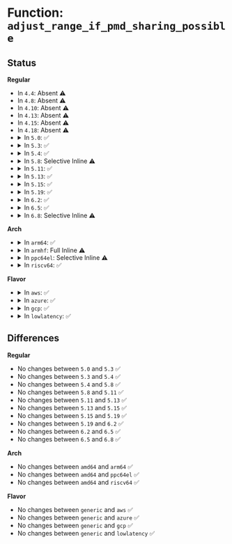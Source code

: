 # Function: <code>adjust_range_if_pmd_sharing_possible</code>

## Status
<b>Regular</b>
<ul>
<li>
In <code>4.4</code>: Absent ⚠️
</li>
<li>
In <code>4.8</code>: Absent ⚠️
</li>
<li>
In <code>4.10</code>: Absent ⚠️
</li>
<li>
In <code>4.13</code>: Absent ⚠️
</li>
<li>
In <code>4.15</code>: Absent ⚠️
</li>
<li>
In <code>4.18</code>: Absent ⚠️
</li>
<li>
<details>
<summary>In <code>5.0</code>: ✅</summary>

```c
void adjust_range_if_pmd_sharing_possible(struct vm_area_struct *vma, long unsigned int *start, long unsigned int *end);
```

**Collision:** Unique Global

**Inline:** No

**Transformation:** False

**Instances:**

```
In mm/hugetlb.c (ffffffff81269e40)
Location: mm/hugetlb.c:4624
Inline: False
Direct callers:
  - mm/rmap.c:try_to_unmap_one
  - mm/hugetlb.c:hugetlb_change_protection
  - mm/hugetlb.c:unmap_hugepage_range
  - mm/hugetlb.c:__unmap_hugepage_range
```
**Symbols:**

```
ffffffff81269e40-ffffffff81269eab: adjust_range_if_pmd_sharing_possible (STB_GLOBAL)
```
</details>
</li>
<li>
<details>
<summary>In <code>5.3</code>: ✅</summary>

```c
void adjust_range_if_pmd_sharing_possible(struct vm_area_struct *vma, long unsigned int *start, long unsigned int *end);
```

**Collision:** Unique Global

**Inline:** No

**Transformation:** False

**Instances:**

```
In mm/hugetlb.c (ffffffff81284f70)
Location: mm/hugetlb.c:4729
Inline: False
Direct callers:
  - mm/rmap.c:try_to_unmap_one
  - mm/hugetlb.c:hugetlb_change_protection
  - mm/hugetlb.c:unmap_hugepage_range
  - mm/hugetlb.c:__unmap_hugepage_range
```
**Symbols:**

```
ffffffff81284f70-ffffffff81284fdb: adjust_range_if_pmd_sharing_possible (STB_GLOBAL)
```
</details>
</li>
<li>
<details>
<summary>In <code>5.4</code>: ✅</summary>

```c
void adjust_range_if_pmd_sharing_possible(struct vm_area_struct *vma, long unsigned int *start, long unsigned int *end);
```

**Collision:** Unique Global

**Inline:** No

**Transformation:** False

**Instances:**

```
In mm/hugetlb.c (ffffffff81294b10)
Location: mm/hugetlb.c:4846
Inline: False
Direct callers:
  - mm/rmap.c:try_to_unmap_one
  - mm/hugetlb.c:hugetlb_change_protection
  - mm/hugetlb.c:unmap_hugepage_range
  - mm/hugetlb.c:__unmap_hugepage_range
```
**Symbols:**

```
ffffffff81294b10-ffffffff81294b7b: adjust_range_if_pmd_sharing_possible (STB_GLOBAL)
```
</details>
</li>
<li>
<details>
<summary>In <code>5.8</code>: Selective Inline ⚠️</summary>

```c
void adjust_range_if_pmd_sharing_possible(struct vm_area_struct *vma, long unsigned int *start, long unsigned int *end);
```

**Collision:** Unique Global

**Inline:** Selective

**Transformation:** False

**Instances:**

```
In mm/hugetlb.c (ffffffff812c963a)
Location: mm/hugetlb.c:5334
Inline: True
Inline callers:
  - mm/hugetlb.c:hugetlb_change_protection
  - mm/hugetlb.c:hugetlb_change_protection
  - mm/hugetlb.c:unmap_hugepage_range
  - mm/hugetlb.c:unmap_hugepage_range
  - mm/hugetlb.c:__unmap_hugepage_range
  - mm/hugetlb.c:__unmap_hugepage_range
Direct callers:
  - mm/rmap.c:try_to_unmap_one
```
**Symbols:**

```
ffffffff812c80e0-ffffffff812c8126: adjust_range_if_pmd_sharing_possible (STB_GLOBAL)
```
</details>
</li>
<li>
<details>
<summary>In <code>5.11</code>: ✅</summary>

```c
void adjust_range_if_pmd_sharing_possible(struct vm_area_struct *vma, long unsigned int *start, long unsigned int *end);
```

**Collision:** Unique Global

**Inline:** No

**Transformation:** False

**Instances:**

```
In mm/hugetlb.c (ffffffff812d3ca0)
Location: mm/hugetlb.c:5337
Inline: False
Direct callers:
  - mm/rmap.c:try_to_unmap_one
  - mm/hugetlb.c:hugetlb_change_protection
  - mm/hugetlb.c:unmap_hugepage_range
  - mm/hugetlb.c:__unmap_hugepage_range
```
**Symbols:**

```
ffffffff812d3ca0-ffffffff812d3d0b: adjust_range_if_pmd_sharing_possible (STB_GLOBAL)
```
</details>
</li>
<li>
<details>
<summary>In <code>5.13</code>: ✅</summary>

```c
void adjust_range_if_pmd_sharing_possible(struct vm_area_struct *vma, long unsigned int *start, long unsigned int *end);
```

**Collision:** Unique Global

**Inline:** No

**Transformation:** False

**Instances:**

```
In mm/hugetlb.c (ffffffff812dabe0)
Location: mm/hugetlb.c:5615
Inline: False
Direct callers:
  - mm/rmap.c:try_to_unmap_one
  - mm/hugetlb.c:hugetlb_change_protection
  - mm/hugetlb.c:__unmap_hugepage_range
```
**Symbols:**

```
ffffffff812dabe0-ffffffff812dac48: adjust_range_if_pmd_sharing_possible (STB_GLOBAL)
```
</details>
</li>
<li>
<details>
<summary>In <code>5.15</code>: ✅</summary>

```c
void adjust_range_if_pmd_sharing_possible(struct vm_area_struct *vma, long unsigned int *start, long unsigned int *end);
```

**Collision:** Unique Global

**Inline:** No

**Transformation:** False

**Instances:**

```
In mm/hugetlb.c (ffffffff81321bf0)
Location: mm/hugetlb.c:5952
Inline: False
Direct callers:
  - mm/rmap.c:try_to_migrate_one
  - mm/rmap.c:try_to_unmap_one
  - mm/hugetlb.c:hugetlb_change_protection
  - mm/hugetlb.c:__unmap_hugepage_range
```
**Symbols:**

```
ffffffff81321bf0-ffffffff81321c58: adjust_range_if_pmd_sharing_possible (STB_GLOBAL)
```
</details>
</li>
<li>
<details>
<summary>In <code>5.19</code>: ✅</summary>

```c
void adjust_range_if_pmd_sharing_possible(struct vm_area_struct *vma, long unsigned int *start, long unsigned int *end);
```

**Collision:** Unique Global

**Inline:** No

**Transformation:** False

**Instances:**

```
In mm/hugetlb.c (ffffffff8138ed20)
Location: mm/hugetlb.c:6678
Inline: False
Direct callers:
  - mm/rmap.c:try_to_migrate_one
  - mm/rmap.c:try_to_unmap_one
  - mm/hugetlb.c:hugetlb_change_protection
  - mm/hugetlb.c:__unmap_hugepage_range
  - mm/hugetlb.c:move_hugetlb_page_tables
```
**Symbols:**

```
ffffffff8138ed20-ffffffff8138ed99: adjust_range_if_pmd_sharing_possible (STB_GLOBAL)
```
</details>
</li>
<li>
<details>
<summary>In <code>6.2</code>: ✅</summary>

```c
void adjust_range_if_pmd_sharing_possible(struct vm_area_struct *vma, long unsigned int *start, long unsigned int *end);
```

**Collision:** Unique Global

**Inline:** No

**Transformation:** False

**Instances:**

```
In mm/hugetlb.c (ffffffff8140d800)
Location: mm/hugetlb.c:7024
Inline: False
Direct callers:
  - mm/memory.c:zap_page_range_single
  - mm/rmap.c:try_to_migrate_one
  - mm/rmap.c:try_to_unmap_one
  - mm/hugetlb.c:hugetlb_change_protection
  - mm/hugetlb.c:unmap_hugepage_range
  - mm/hugetlb.c:move_hugetlb_page_tables
```
**Symbols:**

```
ffffffff8140d800-ffffffff8140d879: adjust_range_if_pmd_sharing_possible (STB_GLOBAL)
```
</details>
</li>
<li>
<details>
<summary>In <code>6.5</code>: ✅</summary>

```c
void adjust_range_if_pmd_sharing_possible(struct vm_area_struct *vma, long unsigned int *start, long unsigned int *end);
```

**Collision:** Unique Global

**Inline:** No

**Transformation:** False

**Instances:**

```
In mm/hugetlb.c (ffffffff81440bb0)
Location: mm/hugetlb.c:7119
Inline: False
Direct callers:
  - mm/memory.c:zap_page_range_single
  - mm/rmap.c:try_to_migrate_one
  - mm/rmap.c:try_to_unmap_one
  - mm/hugetlb.c:hugetlb_change_protection
  - mm/hugetlb.c:unmap_hugepage_range
  - mm/hugetlb.c:move_hugetlb_page_tables
```
**Symbols:**

```
ffffffff81440bb0-ffffffff81440c29: adjust_range_if_pmd_sharing_possible (STB_GLOBAL)
```
</details>
</li>
<li>
<details>
<summary>In <code>6.8</code>: Selective Inline ⚠️</summary>

```c
void adjust_range_if_pmd_sharing_possible(struct vm_area_struct *vma, long unsigned int *start, long unsigned int *end);
```

**Collision:** Unique Global

**Inline:** Selective

**Transformation:** False

**Instances:**

```
In mm/hugetlb.c (ffffffff8147999e)
Location: mm/hugetlb.c:7256
Inline: True
Inline callers:
  - mm/hugetlb.c:__hugetlb_zap_begin
Direct callers:
  - mm/rmap.c:try_to_migrate_one
  - mm/rmap.c:try_to_unmap_one
  - mm/hugetlb.c:hugetlb_change_protection
  - mm/hugetlb.c:unmap_hugepage_range
  - mm/hugetlb.c:move_hugetlb_page_tables
```
**Symbols:**

```
ffffffff8147ace0-ffffffff8147ad59: adjust_range_if_pmd_sharing_possible (STB_GLOBAL)
```
</details>
</li>
</ul>
<b>Arch</b>
<ul>
<li>
<details>
<summary>In <code>arm64</code>: ✅</summary>

```c
void adjust_range_if_pmd_sharing_possible(struct vm_area_struct *vma, long unsigned int *start, long unsigned int *end);
```

**Collision:** Unique Global

**Inline:** No

**Transformation:** False

**Instances:**

```
In mm/hugetlb.c (ffff8000103334b8)
Location: mm/hugetlb.c:4846
Inline: False
Direct callers:
  - mm/rmap.c:try_to_unmap_one
  - mm/hugetlb.c:hugetlb_change_protection
  - mm/hugetlb.c:unmap_hugepage_range
  - mm/hugetlb.c:__unmap_hugepage_range
```
**Symbols:**

```
ffff8000103334b8-ffff800010333564: adjust_range_if_pmd_sharing_possible (STB_GLOBAL)
```
</details>
</li>
<li>
<details>
<summary>In <code>armhf</code>: Full Inline ⚠️</summary>

**Collision:** Unique Static

**Inline:** Full

**Transformation:** False

**Instances:**

```
In mm/rmap.c (0)
Location: include/linux/hugetlb.h:161
Inline: True
```
</details>
</li>
<li>
<details>
<summary>In <code>ppc64el</code>: Selective Inline ⚠️</summary>

```c
void adjust_range_if_pmd_sharing_possible(struct vm_area_struct *vma, long unsigned int *start, long unsigned int *end);
```

**Collision:** Unique Global

**Inline:** Selective

**Transformation:** False

**Instances:**

```
In mm/hugetlb.c (c000000000410380)
Location: mm/hugetlb.c:4968
Inline: True
Direct callers:
  - mm/rmap.c:try_to_unmap_one
```
**Symbols:**

```
c000000000410380-c00000000041038c: adjust_range_if_pmd_sharing_possible (STB_GLOBAL)
```
</details>
</li>
<li>
<details>
<summary>In <code>riscv64</code>: ✅</summary>

```c
void adjust_range_if_pmd_sharing_possible(struct vm_area_struct *vma, long unsigned int *start, long unsigned int *end);
```

**Collision:** Unique Global

**Inline:** No

**Transformation:** False

**Instances:**

```
In mm/hugetlb.c (ffffffe00022fa2a)
Location: mm/hugetlb.c:4846
Inline: False
Direct callers:
  - mm/rmap.c:try_to_unmap_one
  - mm/hugetlb.c:hugetlb_change_protection
  - mm/hugetlb.c:unmap_hugepage_range
  - mm/hugetlb.c:__unmap_hugepage_range
```
**Symbols:**

```
ffffffe00022fa2a-ffffffe00022faae: adjust_range_if_pmd_sharing_possible (STB_GLOBAL)
```
</details>
</li>
</ul>
<b>Flavor</b>
<ul>
<li>
<details>
<summary>In <code>aws</code>: ✅</summary>

```c
void adjust_range_if_pmd_sharing_possible(struct vm_area_struct *vma, long unsigned int *start, long unsigned int *end);
```

**Collision:** Unique Global

**Inline:** No

**Transformation:** False

**Instances:**

```
In mm/hugetlb.c (ffffffff8128d0f0)
Location: mm/hugetlb.c:4846
Inline: False
Direct callers:
  - mm/rmap.c:try_to_unmap_one
  - mm/hugetlb.c:hugetlb_change_protection
  - mm/hugetlb.c:unmap_hugepage_range
  - mm/hugetlb.c:__unmap_hugepage_range
```
**Symbols:**

```
ffffffff8128d0f0-ffffffff8128d15b: adjust_range_if_pmd_sharing_possible (STB_GLOBAL)
```
</details>
</li>
<li>
<details>
<summary>In <code>azure</code>: ✅</summary>

```c
void adjust_range_if_pmd_sharing_possible(struct vm_area_struct *vma, long unsigned int *start, long unsigned int *end);
```

**Collision:** Unique Global

**Inline:** No

**Transformation:** False

**Instances:**

```
In mm/hugetlb.c (ffffffff8127ef00)
Location: mm/hugetlb.c:4846
Inline: False
Direct callers:
  - mm/rmap.c:try_to_unmap_one
  - mm/hugetlb.c:hugetlb_change_protection
  - mm/hugetlb.c:unmap_hugepage_range
  - mm/hugetlb.c:__unmap_hugepage_range
```
**Symbols:**

```
ffffffff8127ef00-ffffffff8127ef6b: adjust_range_if_pmd_sharing_possible (STB_GLOBAL)
```
</details>
</li>
<li>
<details>
<summary>In <code>gcp</code>: ✅</summary>

```c
void adjust_range_if_pmd_sharing_possible(struct vm_area_struct *vma, long unsigned int *start, long unsigned int *end);
```

**Collision:** Unique Global

**Inline:** No

**Transformation:** False

**Instances:**

```
In mm/hugetlb.c (ffffffff8128af00)
Location: mm/hugetlb.c:4846
Inline: False
Direct callers:
  - mm/rmap.c:try_to_unmap_one
  - mm/hugetlb.c:hugetlb_change_protection
  - mm/hugetlb.c:unmap_hugepage_range
  - mm/hugetlb.c:__unmap_hugepage_range
```
**Symbols:**

```
ffffffff8128af00-ffffffff8128af6b: adjust_range_if_pmd_sharing_possible (STB_GLOBAL)
```
</details>
</li>
<li>
<details>
<summary>In <code>lowlatency</code>: ✅</summary>

```c
void adjust_range_if_pmd_sharing_possible(struct vm_area_struct *vma, long unsigned int *start, long unsigned int *end);
```

**Collision:** Unique Global

**Inline:** No

**Transformation:** False

**Instances:**

```
In mm/hugetlb.c (ffffffff8129ad20)
Location: mm/hugetlb.c:4846
Inline: False
Direct callers:
  - mm/rmap.c:try_to_unmap_one
  - mm/hugetlb.c:hugetlb_change_protection
  - mm/hugetlb.c:unmap_hugepage_range
  - mm/hugetlb.c:__unmap_hugepage_range
```
**Symbols:**

```
ffffffff8129ad20-ffffffff8129ad8b: adjust_range_if_pmd_sharing_possible (STB_GLOBAL)
```
</details>
</li>
</ul>

## Differences
<b>Regular</b>
<ul>
<li>
No changes between <code>5.0</code> and <code>5.3</code> ✅
</li>
<li>
No changes between <code>5.3</code> and <code>5.4</code> ✅
</li>
<li>
No changes between <code>5.4</code> and <code>5.8</code> ✅
</li>
<li>
No changes between <code>5.8</code> and <code>5.11</code> ✅
</li>
<li>
No changes between <code>5.11</code> and <code>5.13</code> ✅
</li>
<li>
No changes between <code>5.13</code> and <code>5.15</code> ✅
</li>
<li>
No changes between <code>5.15</code> and <code>5.19</code> ✅
</li>
<li>
No changes between <code>5.19</code> and <code>6.2</code> ✅
</li>
<li>
No changes between <code>6.2</code> and <code>6.5</code> ✅
</li>
<li>
No changes between <code>6.5</code> and <code>6.8</code> ✅
</li>
</ul>
<b>Arch</b>
<ul>
<li>
No changes between <code>amd64</code> and <code>arm64</code> ✅
</li>
<li>
No changes between <code>amd64</code> and <code>ppc64el</code> ✅
</li>
<li>
No changes between <code>amd64</code> and <code>riscv64</code> ✅
</li>
</ul>
<b>Flavor</b>
<ul>
<li>
No changes between <code>generic</code> and <code>aws</code> ✅
</li>
<li>
No changes between <code>generic</code> and <code>azure</code> ✅
</li>
<li>
No changes between <code>generic</code> and <code>gcp</code> ✅
</li>
<li>
No changes between <code>generic</code> and <code>lowlatency</code> ✅
</li>
</ul>

